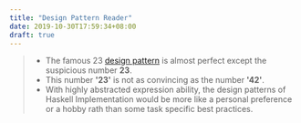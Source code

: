 ```yaml
---
title: "Design Pattern Reader"
date: 2019-10-30T17:59:34+08:00
draft: true
---
```


> - The famous 23 [design pattern](https://en.wikipedia.org/wiki/Design_Patterns) is almost perfect except the suspicious number **23**.
> - This number **'23'** is not as convincing as the number **'42'**.
> - With highly abstracted expression ability, the design patterns of Haskell Implementation would be more like a personal preference or a hobby rath than some task specific best practices.




